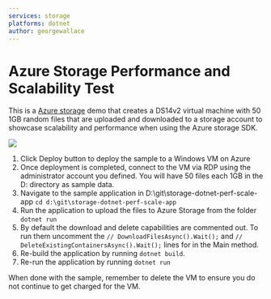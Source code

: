 ```yaml
---
services: storage
platforms: dotnet
author: georgewallace
---
```


# Azure Storage Performance and Scalability Test

This is a <a href="http://azure.microsoft.com/en-us/services/storage/">Azure storage</a> demo that creates a DS14v2 virtual machine with 50 1GB random files that are uploaded and downloaded to a storage account to showcase scalability and performance when using the Azure storage SDK.

<a href="https://portal.azure.com/#create/Microsoft.Template/uri/https%3A%2F%2Fraw.githubusercontent.com%2Fgeorgewallace%2Fstorage-dotnet-perf-scale-app%2Fmaster%2Fazuredeploy.json" target="_blank">
    <img src="http://azuredeploy.net/deploybutton.png"/>
</a>

1. Click Deploy button to deploy the sample to a Windows VM on Azure
2. Once deployment is completed, connect to the VM via RDP using the administrator account you defined. You will have 50 files each 1GB in the D: directory as sample data.
3. Navigate to the sample application in D:\git\storage-dotnet-perf-scale-app
`cd d:\git\storage-dotnet-perf-scale-app`
4. Run the application to upload the files to Azure Storage from the folder
`dotnet run`
5. By default the download and delete capabilities are commented out.  To run them uncomment the `// DownloadFilesAsync().Wait();` and `// DeleteExistingContainersAsync().Wait();` lines for in the Main method.
6. Re-build the application by running `dotnet build`.
7. Re-run the application by running `dotnet run`

When done with the sample, remember to delete the VM to ensure you do not continue to get charged for the VM.
